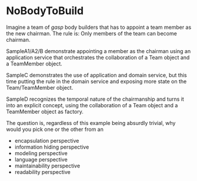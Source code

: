 NoBodyToBuild
=============

Imagine a team of *gasp* body builders that has to appoint a team member as the new chairman. The rule is: Only members of the team can become chairman.

SampleA1/A2/B demonstrate appointing a member as the chairman using an application service that orchestrates the collaboration of a Team object and a TeamMember object.

SampleC demonstrates the use of application and domain service, but this time putting the rule in the domain service and exposing more state on the Team/TeamMember object.

SampleD recognizes the temporal nature of the chairmanship and turns it into an explicit concept, using the collaboration of a Team object and a TeamMember object as factory.

The question is, regardless of this example being absurdly trivial, why would you pick one or the other from an

- encapsulation perspective
- information hiding perspective
- modeling perspective
- language perspective
- maintainability perspective
- readability perspective

